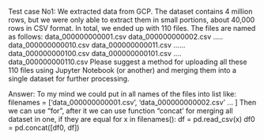 Test case No1:
We extracted data from GCP. The dataset contains 4 million rows, but we were only able to
extract them in small portions, about 40,000 rows in CSV format. In total, we ended up with
110 files. The files are named as follows:
data_000000000001.csv
data_000000000002.csv
.....
data_000000000010.csv
data_000000000011.csv
......
data_000000000100.csv
data_000000000101.csv
....
data_000000000110.csv
Please suggest a method for uploading all these 110 files using Jupyter Notebook (or
another) and merging them into a single dataset for further processing.


Answer: To my mind we could put in all names of the files into list like:
filenames = [‘data_000000000001.csv’, ‘data_000000000002.csv’ ... ]
Then we can use  “for”, after it we can use function “concat’ for
merging all dataset in one, if they are equal
for x in filenames():
df = pd.read_csv(x)
df0 = pd.concat([df0, df])
